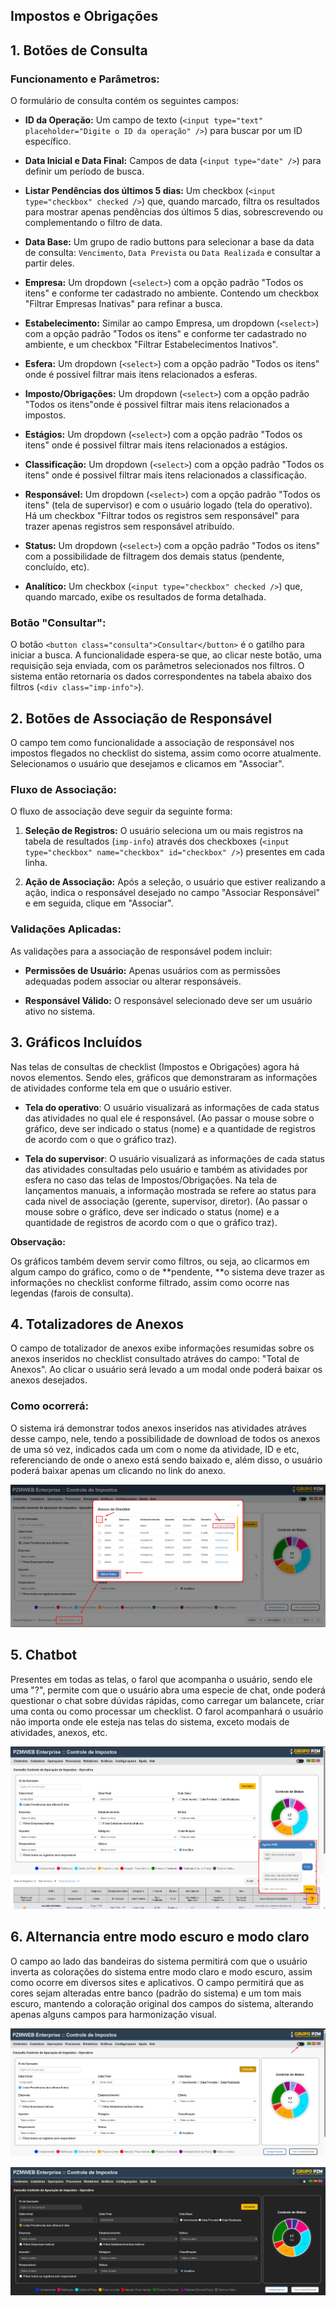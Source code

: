 ## Impostos e Obrigações

## 1. Botões de Consulta

### Funcionamento e Parâmetros:

O formulário de consulta contém os seguintes campos:

- **ID da Operação:** Um campo de texto (`<input type="text" placeholder="Digite o ID da operação" />`) para buscar por um ID específico.

- **Data Inicial e Data Final:** Campos de data (`<input type="date" />`) para definir um período de busca.

- **Listar Pendências dos últimos 5 dias:** Um checkbox (`<input type="checkbox" checked />`) que, quando marcado, filtra os resultados para mostrar apenas pendências dos últimos 5 dias, sobrescrevendo ou complementando o filtro de data.

- **Data Base:** Um grupo de radio buttons para selecionar a base da data de consulta: `Vencimento`, `Data Prevista` ou `Data Realizada` e consultar a partir deles.

- **Empresa:** Um dropdown (`<select>`) com a opção padrão "Todos os itens" e conforme ter cadastrado no ambiente. Contendo um checkbox "Filtrar Empresas Inativas" para refinar a busca.

- **Estabelecimento:** Similar ao campo Empresa, um dropdown (`<select>`) com a opção padrão "Todos os itens" e conforme ter cadastrado no ambiente, e um checkbox "Filtrar Estabelecimentos Inativos".

- **Esfera:** Um dropdown (`<select>`) com a opção padrão "Todos os itens" onde é possivel filtrar mais itens relacionados a esferas.

- **Imposto/Obrigações:** Um dropdown (`<select>`) com a opção padrão "Todos os itens"onde é possivel filtrar mais itens relacionados a impostos.

- **Estágios:** Um dropdown (`<select>`) com a opção padrão "Todos os itens" onde é possivel filtrar mais itens relacionados a estágios.

- **Classificação:** Um dropdown (`<select>`) com a opção padrão "Todos os itens" onde é possivel filtrar mais itens relacionados a classificação.

- **Responsável:** Um dropdown (`<select>`) com a opção padrão "Todos os itens" (tela de supervisor) e com o usuário logado (tela do operativo). Há um checkbox "Filtrar todos os registros sem responsável" para trazer apenas registros sem responsável atribuído.

- **Status:** Um dropdown (`<select>`) com a opção padrão "Todos os itens" com a possibilidade de filtragem dos demais status (pendente, concluído, etc).

- **Analítico:** Um checkbox (`<input type="checkbox" checked />`) que, quando marcado, exibe os resultados de forma detalhada.

### Botão "Consultar":

O botão `<button class="consulta">Consultar</button>` é o gatilho para iniciar a busca. A funcionalidade espera-se que, ao clicar neste botão, uma requisição seja enviada, com os parâmetros selecionados nos filtros. O sistema então retornaria os dados correspondentes na tabela abaixo dos filtros (`<div class="imp-info">`).

## 2. Botões de Associação de Responsável

O campo tem como funcionalidade a associação de responsável nos impostos flegados no checklist do sistema, assim como ocorre atualmente. Selecionamos o usuário que desejamos e clicamos em "Associar".

### Fluxo de Associação:

O fluxo de associação deve seguir da seguinte forma:

1. **Seleção de Registros:** O usuário seleciona um ou mais registros na tabela de resultados (`imp-info`) através dos checkboxes (`<input type="checkbox" name="checkbox" id="checkbox" />`) presentes em cada linha.

1. **Ação de Associação:** Após a seleção, o usuário que estiver realizando a ação, indica o responsável desejado no campo "Associar Responsável" e em seguida, clique em "Associar".

### Validações Aplicadas:

As validações para a associação de responsável podem incluir:

- **Permissões de Usuário:** Apenas usuários com as permissões adequadas podem associar ou alterar responsáveis.

- **Responsável Válido:** O responsável selecionado deve ser um usuário ativo no sistema.

## 3. Gráficos Incluídos

Nas telas de consultas de checklist (Impostos e Obrigações) agora há novos elementos. Sendo eles, gráficos que demonstraram as informações de atividades conforme tela em que o usuário estiver.

- **Tela do operativo**: O usuário visualizará as informações de cada status das atividades no qual ele é responsável. (Ao passar o mouse sobre o gráfico, deve ser indicado o status (nome) e a quantidade de registros de acordo com o que o gráfico traz).

- **Tela do supervisor**: O usuário visualizará as informações de cada status das atividades consultadas pelo usuário e também as atividades por esfera no caso das telas de Impostos/Obrigações. Na tela de lançamentos manuais, a informação mostrada se refere ao status para cada nivel de associação (gerente, supervisor, diretor). (Ao passar o mouse sobre o gráfico, deve ser indicado o status (nome) e a quantidade de registros de acordo com o que o gráfico traz).

**Observação:**

Os gráficos também devem servir como filtros, ou seja, ao clicarmos em algum campo do gráfico, como o de **pendente, **o sistema deve trazer as informações no checklist conforme filtrado, assim como ocorre nas legendas (farois de consulta).

## 4. Totalizadores de Anexos

O campo de totalizador de anexos exibe informações resumidas sobre os anexos inseridos no checklist consultado atráves do campo: "Total de Anexos". Ao clicar o usuário será levado a um modal onde poderá baixar os anexos desejados.

### Como ocorrerá:

O sistema irá demonstrar todos anexos inseridos nas atividades atráves desse campo, nele, tendo a possibilidade de download de todos os anexos de uma só vez, indicados cada um com o nome da atividade, ID e etc, referenciando de onde o anexo está sendo baixado e, além disso, o usuário poderá baixar apenas um clicando no link do anexo.

![alt text](image-7.png)

## 5. Chatbot

Presentes em todas as telas, o farol que acompanha o usuário, sendo ele uma "?", permite com que o usuário abra uma especie de chat, onde poderá questionar o chat sobre dúvidas rápidas, como carregar um balancete, criar uma conta ou como processar um checklist. O farol acompanhará o usuário não importa onde ele esteja nas telas do sistema, exceto modais de atividades, anexos, etc.

![alt text](image-8.png)

## 6. Alternancia entre modo escuro e modo claro

O campo ao lado das bandeiras do sistema permitirá com que o usuário inverta as colorações do sistema entre modo claro e modo escuro, assim como ocorre em diversos sites e aplicativos. O campo permitirá que as cores sejam alteradas entre banco (padrão do sistema) e um tom mais escuro, mantendo a coloração original dos campos do sistema, alterando apenas alguns campos para harmonização visual.

![alt text](image-9.png)

![alt text](image-10.png)
